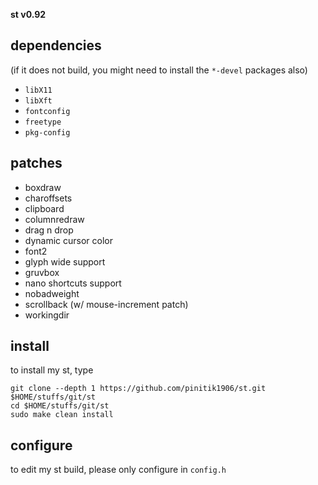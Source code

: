 **st v0.92**

## dependencies
(if it does not build, you might need to install the `*-devel` packages also)

- `libX11`
- `libXft`
- `fontconfig`
- `freetype`
- `pkg-config`

## patches

- boxdraw
- charoffsets
- clipboard
- columnredraw
- drag n drop
- dynamic cursor color
- font2
- glyph wide support
- gruvbox
- nano shortcuts support
- nobadweight
- scrollback (w/ mouse-increment patch)
- workingdir

## install
to install my st, type

```
git clone --depth 1 https://github.com/pinitik1906/st.git $HOME/stuffs/git/st
cd $HOME/stuffs/git/st
sudo make clean install
```

## configure
to edit my st build, please only configure in `config.h`
